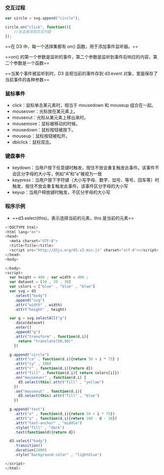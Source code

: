 ### 交互过程

```js
var circle = svg.append("circle");

circle.on("click", function(){
    //在这里添加交互内容
});
```

==在 D3 中，每一个选择集都有 on() 函数，用于添加事件监听器。==

==on() 的第一个参数是监听的事件，第二个参数是监听到事件后响应的内容，第二个参数是一个函数==

==当某个事件被监听到时，D3 会把当前的事件存到 d3.event 对象，里面保存了当前事件的各种参数==

### 鼠标事件

- click：鼠标单击某元素时，相当于 mousedown 和 mouseup 组合在一起。
- mouseover：光标放在某元素上。
- mouseout：光标从某元素上移出来时。
- mousemove：鼠标被移动的时候。
- mousedown：鼠标按钮被按下。
- mouseup：鼠标按钮被松开。
- dblclick：鼠标双击。

### 键盘事件

- keydown：当用户按下任意键时触发，按住不放会重复触发此事件。该事件不会区分字母的大小写，例如“A”和“a”被视为一致
- keypress：当用户按下字符键（大小写字母、数字、加号、等号、回车等）时触发，按住不放会重复触发此事件。该事件区分字母的大小写
- keyup：当用户释放键时触发，不区分字母的大小写

### 程序示例

- ==d3.select(this)，表示选择当前的元素，this 是当前的元素==

```js
<!DOCTYPE html>
<html lang="en">
<head>
  <meta charset="UTF-8">
  <title>Title</title>
  <script src="http://d3js.org/d3.v3.min.js" charset="utf-8"></script>
</head>
<body>

</body>
<script>
  var height = 400 ; var width = 400 ;
  var dataset = [10 , 20 , 30]
  var colors = ["blue" , "blue" , "blue"]
  var svg = d3
    .select("body")
    .append("svg")
    .attr("width" , width)
    .attr("height" , height)

  var g = svg.selectAll("g")
    .data(dataset)
    .enter()
    .append("g")
    .attr("transform" , function(d,i){
      return "translate(50,50)"
    })

  g.append("circle")
    .attr("cx" , function(d,i){return 50 + i * 75} )
    .attr("cy" , 100)
    .attr("r" , function(d,i){return d})
    .attr("fill" , function(d,i){ return colors[i]})
    .on("mouseover" , function(d,i) {
      d3.select(this).attr("fill" , "yellow")
    })
    .on("mouseout" , function(d,i){
      d3.select(this).attr("fill" , "blue")
    })

  g.append("text")
    .attr("x" , function(d,i){return 50 + i * 75})
    .attr("y" , function(d,i){return 100 - d - 10})
    .attr("text-anchor" , "middle")
    .style("fill" , "dark")
    .text(function(d){return d})

  d3.select("body")
    .transition()
    .duration(2000)
    .style("background-color" , "lightblue")

</script>
</html>

```

